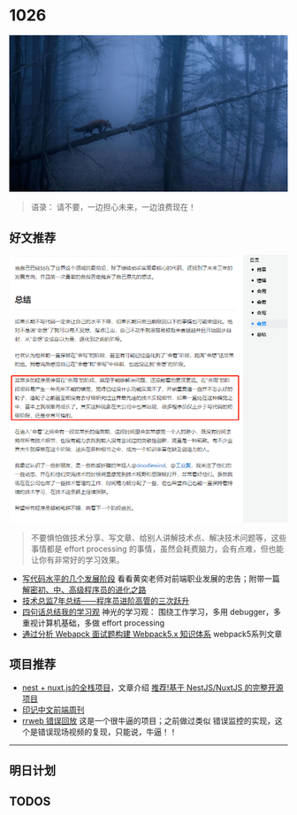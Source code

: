 
# 1026

![](./bg-imgs/1026.jpg)

> 语录： 请不要，一边担心未来，一边浪费现在！



## 好文推荐

![](./imgs/1026.png)

> 不要惧怕做技术分享、写文章、给别人讲解技术点、解决技术问题等，这些事情都是 effort processing 的事情，虽然会耗费脑力，会有点难，但也能让你有非常好的学习效果。

- [写代码水平的几个发展阶段](https://juejin.cn/post/6844903549852188685) 看看黄奕老师对前端职业发展的忠告；附带一篇 [解密初、中、高级程序员的进化之路](https://juejin.cn/post/6844903897593544718)
- [技术总监7年总结——程序员进阶高管的三次跃升](https://juejin.cn/post/6899990715783184391)
- [四句话总结我的学习观](https://juejin.cn/post/7022629591311188004) 神光的学习观： 围绕工作学习，多用 debugger，多重视计算机基础，多做 effort processing 
- [通过分析 Webapck 面试题构建 Webpack5.x 知识体系](https://juejin.cn/post/7023242274876162084) webpack5系列文章

## 项目推荐
- [nest + nuxt.js的全栈项目](https://github.com/givebest/node-nest-vue-nuxt-cms)，文章介绍 [推荐!基于 NestJS/NuxtJS 的完整开源项目](https://mp.weixin.qq.com/s/rxzPMS-W9Rekq_ey0MXMaw)
- [印记中文前端周刊](https://docschina.org/weekly/react/)
- [rrweb 错误回放](https://github.com/rrweb-io/rrweb/blob/master/guide.zh_CN.md) 这是一个很牛逼的项目；之前做过类似 错误监控的实现，这个是错误现场视频的复现，只能说，牛逼！！
---
## 明日计划


## TODOS